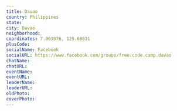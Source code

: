 ```yaml
---
title: Davao
country: Philippines
state: 
city: Davao
neighborhood: 
coordinates: 7.063976, 125.60831
plusCode:
socialName: Facebook
socialURL: https://www.facebook.com/groups/free.code.camp.davao
chatName:
chatURL:
eventName:
eventURL:
leaderName:
leaderURL:
oldPhoto: 
coverPhoto:
---
```


